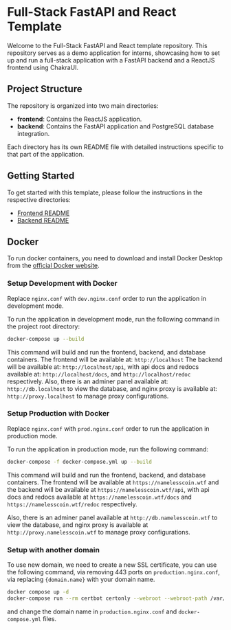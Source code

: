 # Full-Stack FastAPI and React Template

Welcome to the Full-Stack FastAPI and React template repository. This repository serves as a demo application for interns, showcasing how to set up and run a full-stack application with a FastAPI backend and a ReactJS frontend using ChakraUI.

## Project Structure

The repository is organized into two main directories:

- **frontend**: Contains the ReactJS application.
- **backend**: Contains the FastAPI application and PostgreSQL database integration.

Each directory has its own README file with detailed instructions specific to that part of the application.

## Getting Started

To get started with this template, please follow the instructions in the respective directories:

- [Frontend README](./frontend/README.md)
- [Backend README](./backend/README.md)

## Docker

To run docker containers, you need to download and install Docker Desktop from the [official Docker website](https://www.docker.com/products/docker-desktop).

### Setup Development with Docker

Replace `nginx.conf` with `dev.nginx.conf` order to run the application in development mode.

To run the application in development mode, run the following command in the project root directory:

```bash
docker-compose up --build
```

This command will build and run the frontend, backend, and database containers. 
The frontend will be available at: `http://localhost` 
The backend will be available at: `http://localhost/api`, 
with api docs and redocs available at: `http://localhost/docs`,
and `http://localhost/redoc` respectively.
Also, there is an adminer panel available at: `http://db.localhost` to view the database, and nginx proxy is available at: `http://proxy.localhost` to manage proxy configurations.

### Setup Production with Docker

Replace `nginx.conf` with `prod.nginx.conf` order to run the application in production mode.

To run the application in production mode, run the following command:

```bash
docker-compose -f docker-compose.yml up --build
```

This command will build and run the frontend, backend, and database containers. The frontend will be available at `https://namelesscoin.wtf` and the backend will be available at `https://namelesscoin.wtf/api`, with api docs and redocs available at `https://namelesscoin.wtf/docs` and `https://namelesscoin.wtf/redoc` respectively.

Also, there is an adminer panel available at `http://db.namelesscoin.wtf` to view the database, and nginx proxy is available at `http://proxy.namelesscoin.wtf` to manage proxy configurations.

### Setup with another domain

To use new domain, we need to create a new SSL certificate, you can use the following command, via removing 443 ports on `production.nginx.conf`, via replacing `{domain.name}` with your domain name.

```bash
docker compose up -d
docker-compose run --rm certbot certonly --webroot --webroot-path /var/www/certbot/ --dry-run -d {domain.name}
```

and change the domain name in `production.nginx.conf` and `docker-compose.yml` files.
